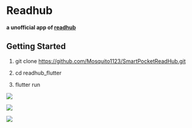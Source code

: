 # Readhub

**a unofficial app of [readhub](https://readhub.me/)**

## Getting Started

   
1.	git clone https://github.com/Mosquito1123/SmartPocketReadHub.git

2.	cd readhub_flutter
	
3.	flutter run




![](http://ww3.sinaimg.cn/large/0060lm7Tly1fo250o8iazj30dc0npn1j.jpg)

![](http://ww4.sinaimg.cn/large/0060lm7Tly1fo250wvfgmj30dc0np78u.jpg)

![](http://ww2.sinaimg.cn/large/0060lm7Tly1fo2512n71pj30dc0npdkk.jpg)


